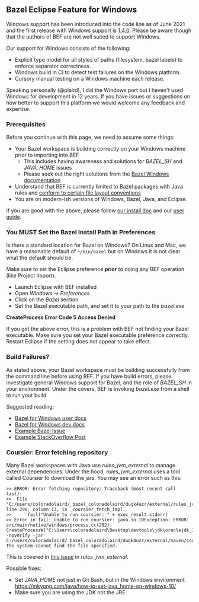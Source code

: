 ## Bazel Eclipse Feature for Windows

Windows support has been introduced into the code line as of June 2021 and the
  first release with Windows support is [1.4.0](https://github.com/salesforce/bazel-eclipse/releases).
Please be aware though that the authors of BEF are not well suited to support Windows.

Our support for Windows consists of the following:
- Explicit type model for all styles of paths (filesystem, bazel labels) to enforce separator correctness.
- Windows build in CI to detect test failures on the Windows platform.
- Cursory manual testing on a Windows machine each release.

Speaking personally (@plaird), I did the Windows port but I haven't used Windows
  for development in 12 years.
If you have issues or suggestions on how better to support this platform we would
  welcome any feedback and expertise.

### Prerequisites

Before you continue with this page, we need to assume some things:

- Your Bazel workspace is building correctly on your Windows machine prior to importing into BEF
  - This includes having awareness and solutions for *BAZEL_SH* and *JAVA_HOME* issues
  - Please seek out the right solutions from the [Bazel Windows documentation](https://docs.bazel.build/versions/main/windows.html)
- Understand that BEF is currently limited to Bazel packages with Java rules and [conform to certain file layout conventions](conforming_java_packages.md)
- You are on modern-ish versions of Windows, Bazel, Java, and Eclipse.

If you are good with the above, please follow [our install doc](install.md)
  and our [user guide](using_the_feature.md).

### You MUST Set the Bazel Install Path in Preferences

Is there a standard location for Bazel on Windows?
On Linux and Mac, we have a reasonable default of ```~/bin/bazel``` but on Windows
  it is not clear what the default should be.

Make sure to set the Eclipse preference **prior** to doing any BEF operation (like Project Import).
- Launch Eclipse with BEF installed
- Open _Windows -> Preferences_
- Click on the _Bazel_ section
- Set the Bazel executable path, and set it to your path to the *bazel.exe*

**CreateProcess Error Code 5 Access Denied**

If you get the above error, this is a problem with BEF not finding your Bazel executable.
Make sure you set your Bazel executable preference correctly.
Restart Eclipse if the setting does not appear to take effect.

### Build Failures?

As stated above, your Bazel workspace must be building successfully from the command line before using BEF.
If you have build errors, please investigate general Windows support for Bazel,
  and the role of *BAZEL_SH* in your environment.
Under the covers, BEF is invoking *bazel.exe* from a shell to run your build.

Suggested reading:
- [Bazel for Windows user docs](https://docs.bazel.build/versions/main/windows.html)
- [Bazel for Windows dev docs](https://docs.google.com/document/d/17YIqUdffxpwcKP-0whHM6TFELN8VohTpjiiEIbbRfts)
- [Example Bazel Issue](https://github.com/bazelbuild/bazel/issues/6474)
- [Example StackOverflow Post](https://stackoverflow.com/questions/46181672/windows-10-bazel-sh-configuration)

### Coursier: Error fetching repository

Many Bazel workspaces with Java use *rules_jvm_external* to manage external dependencies.
Under the hood, *rules_jvm_external* uses a tool called Coursier to download the jars.
You may see an error such as this:

```
>> ERROR: Error fetching repository: Traceback (most recent call last):
>> 	File "C:/users/coloradolaird/_bazel_coloradolaird/dugk4uzr/external/rules_jvm_external/coursier.bzl", line 290, column 13, in _coursier_fetch_impl
>> 		fail("Unable to run coursier: " + exec_result.stderr)
>> Error in fail: Unable to run coursier: java.io.IOException: ERROR: src/main/native/windows/process.cc(202): CreateProcessW("C:\Users\coloradolaird\Desktop\devtools\jdk\oraclejdk_11_0_11\bin\java" -noverify -jar C:/users/coloradolaird/_bazel_coloradolaird/dugk4uzr/external/maven/coursier): The system cannot find the file specified.
```

This is covered in [this issue](https://github.com/bazelbuild/rules_jvm_external/issues/464) in *rules_jvm_external*.

Possible fixes:
- Set *JAVA_HOME* not just in Git Bash, but in the Windows environment https://mkyong.com/java/how-to-set-java_home-on-windows-10/
- Make sure you are using the JDK not the JRE
